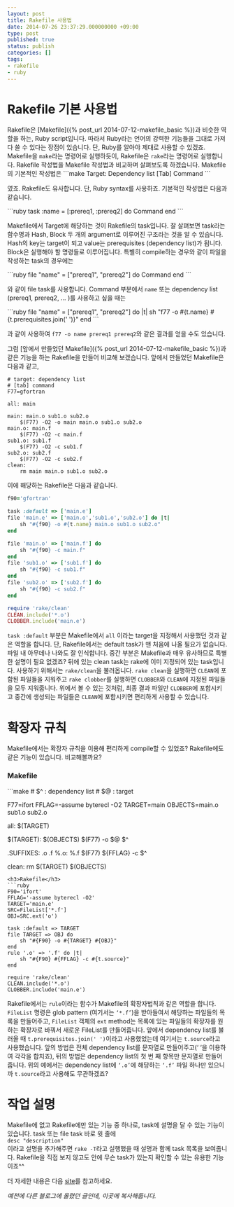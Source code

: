 ```yaml
---
layout: post
title: Rakefile 사용법
date: 2014-07-26 23:37:29.000000000 +09:00
type: post
published: true
status: publish
categories: []
tags:
- rakefile
- ruby
---
```

<h1>Rakefile 기본 사용법</h1>
Rakefile은 [Makefile]({% post_url 2014-07-12-makefile_basic %})과 비슷한 역할을 하는, Ruby script입니다. 따라서 Ruby라는 언어의 강력한 기능들을 그대로 가져다 쓸 수 있다는 장점이 있습니다. 단, Ruby를 알아야 제대로 사용할 수 있겠죠. Makefile을 <code>make</code>라는 명령어로 실행하듯이, Rakefile은 <code>rake</code>라는 명령어로 실행합니다. Rakefile 작성법을 Makefile 작성법과 비교하며 살펴보도록 하겠습니다. Makefile의 기본적인 작성법은
```make
Target: Dependency list
[Tab] Command
```
<p>였죠. Rakefile도 유사합니다. 단, Ruby syntax를 사용하죠. 기본적인 작성법은 다음과 같습니다.</p>
```ruby
task :name = [:prereq1, :prereq2] do
    Command
end
```
<p>Makefile에서 Target에 해당하는 것이 Rakefile의 task입니다. 잘 살펴보면 task라는 함수명과 Hash, Block 두 개의 argument로 이루어진 구조라는 것을 알 수 있습니다. Hash의 key는 target이 되고 value는 prerequisites (dependency list)가 됩니다. Block은 실행해야 할 명령들로 이루어집니다. 특별히 compile하는 경우와 같이 파일을 작성하는 task의 경우에는</p>
```ruby
file "name" = ["prereq1", "prereq2"] do
    Command
end
```
<p>와 같이 file task를 사용합니다. Command 부분에서 <code>name</code> 또는 dependency list (prereq1, prereq2, … )를 사용하고 싶을 때는</p>
```ruby
file "name" = ["prereq1", "prereq2"] do |t|
    sh "f77 -o #{t.name} #{t.prerequisites.join(' ')}"
end
```
<p>과 같이 사용하여 <code>f77 -o name prereq1 prereq2</code>와 같은 결과를 얻을 수도 있습니다.</p>
그럼 [앞에서 만들었던 Makefile]({% post_url 2014-07-12-makefile_basic %})과 같은 기능을 하는 Rakefile을 만들어 비교해 보겠습니다. 앞에서 만들었던 Makefile은 다음과 같고,

```make
# target: dependency list
# [tab] command
F77=gfortran

all: main

main: main.o sub1.o sub2.o
    $(F77) -O2 -o main main.o sub1.o sub2.o
main.o: main.f
    $(F77) -O2 -c main.f
sub1.o: sub1.f
    $(F77) -O2 -c sub1.f
sub2.o: sub2.f
    $(F77) -O2 -c sub2.f
clean:
    rm main main.o sub1.o sub2.o
```

<p>이에 해당하는 Rakefile은 다음과 같습니다.</p>

```ruby
f90='gfortran'

task :default => ['main.e']
file 'main.e' => ['main.o','sub1.o','sub2.o'] do |t|
    sh "#{f90} -o #{t.name} main.o sub1.o sub2.o"
end

file 'main.o' => ['main.f'] do
    sh "#{f90} -c main.f"
end
file 'sub1.o' => ['sub1.f'] do
    sh "#{f90} -c sub1.f"
end
file 'sub2.o' => ['sub2.f'] do
    sh "#{f90} -c sub2.f"
end

require 'rake/clean'
CLEAN.include('*.o')
CLOBBER.include('main.e')
```
<p><code>task :default</code> 부분은 Makefile에서 <code>all</code> 이라는 target을 지정해서 사용했던 것과 같은 역할을 합니다. 단, Rakefile에서는 default task가 맨 처음에 나올 필요가 없습니다. 파일 내 아무데나 나와도 잘 인식합니다. 중간 부분은 Makefile과 매우 유사하므로 특별한 설명이 필요 없겠죠? 뒤에 있는 clean task는 rake에 이미 지정되어 있는 task입니다. 사용하기 위해서는 <code>rake/clean</code>을 불러옵니다. <code>rake clean</code>을 실행하면 <code>CLEAN</code>에 포함된 파일들을 지워주고 <code>rake clobber</code>를 실행하면 <code>CLOBBER</code>와 <code>CLEAN</code>에 지정된 파일들을 모두 지워줍니다. 위에서 볼 수 있는 것처럼, 최종 결과 파일만 <code>CLOBBER</code>에 포함시키고 중간에 생성되는 파일들은 <code>CLEAN</code>에 포함시키면 편리하게 사용할 수 있습니다.</p>
<h1>확장자 규칙</h1>
<p>Makefile에서는 확장자 규칙을 이용해 편리하게 compile할 수 있었죠? Rakefile에도 같은 기능이 있습니다. 비교해볼까요?</p>
<h3>Makefile</h3>
```make
# $^ : dependency list
# $@ : target

F77=ifort
FFLAG=-assume byterecl -O2
TARGET=main
OBJECTS=main.o sub1.o sub2.o

all: $(TARGET)

$(TARGET): $(OBJECTS)
    $(F77) -o $@ $^

.SUFFIXES: .o .f
%.o: %.f
    $(F77) ${FFLAG} -c $^

clean:
    rm $(TARGET) $(OBJECTS)
```
<h3>Rakefile</h3>
```ruby
F90='ifort'
FFLAG='-assume byterecl -O2'
TARGET='main.e'
SRC=FileList['*.f']
OBJ=SRC.ext('o')

task :default => TARGET
file TARGET => OBJ do
    sh "#{F90} -o #{TARGET} #{OBJ}"
end
rule '.o' => '.f' do |t|
    sh "#{F90} #{FFLAG} -c #{t.source}"
end

require 'rake/clean'
CLEAN.include('*.o')
CLOBBER.include('main.e')
```
<p>Rakefile에서는 <code>rule</code>이라는 함수가 Makefile의 확장자법칙과 같은 역할을 합니다. <code>FileList</code> 명령은 glob pattern (여기서는 <code>‘*.f’</code>)을 받아들여서 해당하는 파일들의 목록을 만들어주고, <code>FileList</code> 객체의 <code>ext</code> method는 목록에 있는 파일들의 확장자를 원하는 확장자로 바꿔서 새로운 FileList를 만들어줍니다. 앞에서 dependency list를 불러올 때 <code>t.prerequisites.join(' ')</code>이라고 사용했었는데 여기서는 <code>t.source</code>라고 사용했습니다. 앞의 방법은 전체 dependency list를 문자열로 만들어주고(‘ ‘을 이용하여 각각을 합치죠), 뒤의 방법은 dependency list의 첫 번 째 항목만 문자열로 만들어줍니다. 위의 예에서는 dependency list에 <code>‘.o’</code>에 해당하는 <code>‘.f’</code> 파일 하나만 있으니까 <code>t.source</code>라고 사용해도 무관하겠죠?</p>
<h1>작업 설명</h1>
<p>Makefile에 없고 Rakefile에만 있는 기능 중 하나로, task에 설명을 달 수 있는 기능이 있습니다. task 또는 file task 바로 윗 줄에<br />
<code>desc "description"</code><br />
이라고 설명을 추가해주면 <code>rake -T</code>라고 실행했을 때 설명과 함께 task 목록을 보여줍니다. Rakefile을 직접 보지 않고도 안에 무슨 task가 있는지 확인할 수 있는 유용한 기능이죠^^</p>
<p>더 자세한 내용은 다음 <a href="http://docs.seattlerb.org/rake/">site</a>를 참고하세요.</p>
<p><em>예전에 다른 블로그에 올렸던 글인데, 이곳에 복사해둡니다.</em></p>

